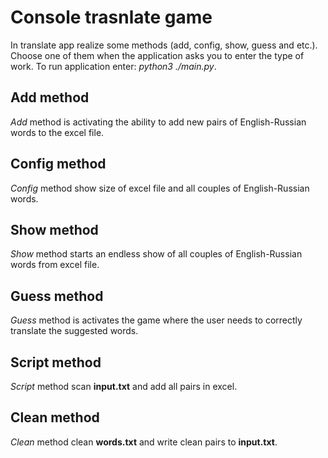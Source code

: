 # Console trasnlate game

In translate app realize some methods (add, config, show, guess and etc.).
Сhoose one of them when the application asks you to enter the type of work.
To run application enter: *python3 ./main.py*.


## Add method
*Add* method is activating the ability to add new pairs of English-Russian words to the excel file.


## Config method
*Config* method show size of excel file and all couples of English-Russian words.


## Show method
*Show* method starts an endless show of all couples of English-Russian words from excel file.


## Guess method
*Guess* method is activates the game where the user needs to correctly translate the suggested words.


## Script method
*Script* method scan __input.txt__ and add all pairs in excel.


## Clean method
*Clean* method clean __words.txt__ and write clean pairs to __input.txt__.

